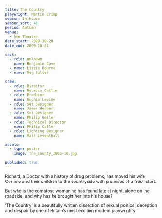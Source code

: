 ```yaml
---
title: The Country
playwright: Martin Crimp
season: In House
season_sort: 40
period: Autumn
venue:
  - New Theatre
date_start: 2009-10-28
date_end: 2009-10-31

cast:
  - role: unknown
    name: Benjamin Cave
  - name: Lizzie Bourne
  - name: Meg Salter

crew:
  - role: Director
    name: Rebecca Catlin
  - role: Producer
    name: Sophia Levine
  - role: Set Designer
    name: James Herbert
  - role: Set Designer
    name: Philip Geller
  - role: Technical Director
    name: Philip Geller
  - role: Lighting Designer
    name: Matt Leventhall

assets:
  - type: poster
    image: the_county_2009-10.jpg

published: true
---
```


Richard, a Doctor with a history of drug problems, has moved his wife Corinne and their children to the countryside with promises of a fresh start.

But who is the comatose woman he has found late at night, alone on the roadside, and why has he brought her into his house?

‘The Country’ is a beautifully written dissection of sexual politics, deception and despair by one of Britain’s most exciting modern playwrights
